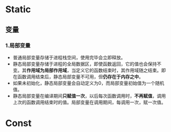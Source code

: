 # Static
## 变量
### 1.局部变量
- 普通局部变量存储于进程栈空间，使用完毕会立即释放。  
- 静态局部变量存储于进程的全局数据区，即使函数返回，它的值也会保持不变。其**作用域为局部作用域**，当定义它的函数结束时，其作用域随之结束。即在函数调用结束后，静态局部变量不可用，但**仍存在于内存之中**。
- 如果未初始化，静态局部变量会自动定义为0，而局部变量初始值为一个随机值。  
- 静态局部变量在编译期间**只赋值一次**，以后每次函数调用时，**不再赋值**，调用上次的函数调用结束时的值。局部变量在调用期间，每调用一次，赋一次值。

# Const
